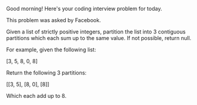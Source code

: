 Good morning! Here's your coding interview problem for today.

This problem was asked by Facebook.

Given a list of strictly positive integers, partition the list into 3 contiguous
partitions which each sum up to the same value. If not possible, return null.

For example, given the following list:

[3, 5, 8, 0, 8]


Return the following 3 partitions:

[[3, 5],
 [8, 0],
 [8]]


Which each add up to 8.


